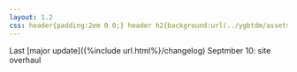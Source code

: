 ```yaml
---
layout: 1.2
css: header{padding:2em 0 0;} header h2{background:url(../ygbtdm/assets/img/index-v1.png); background-position:center; background-repeat:no-repeat; height:300px; margin:7.5rem auto 1rem; color:#000; font-size:24px; font-style:italic; padding:145px 85px 0 95px; pointer-events:none; width:400px; line-height:1.25;} h2 a:hover,h2 a:focus,h2 a:active{text-decoration:0; cursor:default;} h2 ::selection{color:#fff; background:0;} body{text-align:center;} main{font-size:.75em; opacity:.85;} footer{display:none;} .skipto:active,.skipto:focus{left:1em;}
---
```

Last [major update]({%include url.html%}/changelog) Septmber 10: site overhaul